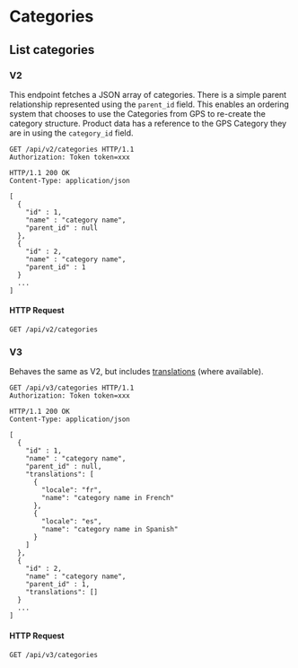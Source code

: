 # Categories

## List categories

### V2

This endpoint fetches a JSON array of categories. There is a simple parent relationship represented using the `parent_id` field. This enables an ordering system that chooses to use the Categories from GPS to re-create the category structure. Product data has a reference to the GPS Category they are in using the `category_id` field.

``` http
GET /api/v2/categories HTTP/1.1
Authorization: Token token=xxx
```

``` http
HTTP/1.1 200 OK
Content-Type: application/json

[
  {
    "id" : 1,
    "name" : "category name",
    "parent_id" : null
  },
  {
    "id" : 2,
    "name" : "category name",
    "parent_id" : 1
  }
  ...
]
```

#### HTTP Request

`GET /api/v2/categories`

### V3

Behaves the same as V2, but includes [translations](#translations) (where available).

``` http
GET /api/v3/categories HTTP/1.1
Authorization: Token token=xxx
```

``` http
HTTP/1.1 200 OK
Content-Type: application/json

[
  {
    "id" : 1,
    "name" : "category name",
    "parent_id" : null,
    "translations": [ 
      {
        "locale": "fr",
        "name": "category name in French"
      },
      {
        "locale": "es",
        "name": "category name in Spanish"
      }
    ]
  },
  {
    "id" : 2,
    "name" : "category name",
    "parent_id" : 1,
    "translations": []
  }
  ...
]
```

#### HTTP Request

`GET /api/v3/categories`
